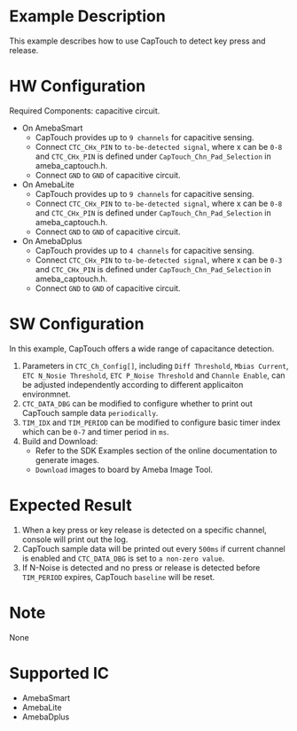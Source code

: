 # Example Description

This example describes how to use CapTouch to detect key press and release.

# HW Configuration

Required Components: capacitive circuit.

* On AmebaSmart
	- CapTouch provides up to `9 channels` for capacitive sensing.
	- Connect `CTC_CHx_PIN` to `to-be-detected signal`, where x can be `0-8` and `CTC_CHx_PIN` is defined under `CapTouch_Chn_Pad_Selection` in ameba_captouch.h.
	- Connect `GND` to `GND` of capacitive circuit.
* On AmebaLite
	- CapTouch provides up to `9 channels` for capacitive sensing.
	- Connect `CTC_CHx_PIN` to `to-be-detected signal`, where x can be `0-8` and `CTC_CHx_PIN` is defined under `CapTouch_Chn_Pad_Selection` in ameba_captouch.h.
	- Connect `GND` to `GND` of capacitive circuit.
* On AmebaDplus
	- CapTouch provides up to `4 channels` for capacitive sensing.
	- Connect `CTC_CHx_PIN` to `to-be-detected signal`, where x can be `0-3` and `CTC_CHx_PIN` is defined under `CapTouch_Chn_Pad_Selection` in ameba_captouch.h.
	- Connect `GND` to `GND` of capacitive circuit.

# SW Configuration

In this example, CapTouch offers a wide range of capacitance detection.

1. Parameters in `CTC_Ch_Config[]`, including `Diff Threshold`, `Mbias Current`, `ETC N_Nosie Threshold`, `ETC P_Noise Threshold` and `Channle Enable`, can be adjusted independently according to different applicaiton environmnet.
2. `CTC_DATA_DBG` can be modified to configure whether to print out CapTouch sample data `periodically`.
3. `TIM_IDX` and `TIM_PERIOD` can be modified to configure basic timer index which can be `0-7` and timer period in `ms`.
4. Build and Download:
   * Refer to the SDK Examples section of the online documentation to generate images.
   * `Download` images to board by Ameba Image Tool.

# Expected Result

1. When a key press or key release is detected on a specific channel, console will print out the log.
2. CapTouch sample data will be printed out every `500ms` if current channel is enabled and `CTC_DATA_DBG` is set to `a non-zero value`.
3. If N-Noise is detected and no press or release is detected before `TIM_PERIOD` expires, CapTouch `baseline` will be reset.
# Note

None

# Supported IC

* AmebaSmart
* AmebaLite
* AmebaDplus

